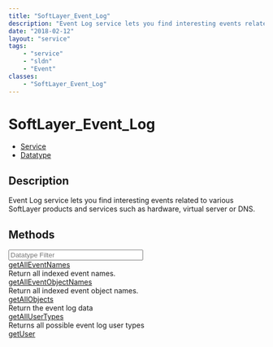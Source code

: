 ```yaml
---
title: "SoftLayer_Event_Log"
description: "Event Log service lets you find interesting events related to various SoftLayer products and services such as hardware,... "
date: "2018-02-12"
layout: "service"
tags:
    - "service"
    - "sldn"
    - "Event"
classes:
    - "SoftLayer_Event_Log"
---
```

# SoftLayer_Event_Log
<div id='service-datatype'>
    <ul id='sldn-reference-tabs'>
    <li id='service'> <a href='/reference/services/SoftLayer_Event_Log' >Service</a></li>    <li id='datatype'> <a href='/reference/datatypes/SoftLayer_Event_Log' >Datatype</a></li>
    </ul>
</div>

## Description
Event Log service lets you find interesting events related to various SoftLayer products and services such as hardware, virtual server or DNS. 
        
        
<div id="properties" class="content">
    <h2>Methods</h2>
    <div class="view-filters">
        <div class="clearfix">
            <div class="search-input-box">
                <input placeholder="Datatype Filter" onkeyup="titleSearch(inputId='edit-combine', divId='method-div', elementClass='method-row')" 
                    type="text" id="edit-combine" value="" size="30" maxlength="128" class="form-text">
            </div>
        </div>
    </div>
    <div id="method-div">
            <div class="method-row">
                        <span class='view-field-title'><a href='/reference/services/SoftLayer_Event_Log/getAllEventNames'> getAllEventNames</a> </span>
            <div class='views-field-body'>Return all indexed event names.</div>
        </div>
            <div class="method-row">
                        <span class='view-field-title'><a href='/reference/services/SoftLayer_Event_Log/getAllEventObjectNames'> getAllEventObjectNames</a> </span>
            <div class='views-field-body'>Return all indexed event object names.</div>
        </div>
            <div class="method-row">
                        <span class='view-field-title'><a href='/reference/services/SoftLayer_Event_Log/getAllObjects'> getAllObjects</a> </span>
            <div class='views-field-body'>Return the event log data</div>
        </div>
            <div class="method-row">
                        <span class='view-field-title'><a href='/reference/services/SoftLayer_Event_Log/getAllUserTypes'> getAllUserTypes</a> </span>
            <div class='views-field-body'>Returns all possible event log user types</div>
        </div>
            <div class="method-row">
                        <span class='view-field-title'><a href='/reference/services/SoftLayer_Event_Log/getUser'> getUser</a> </span>
            <div class='views-field-body'></div>
        </div>
        </div>
</div>

